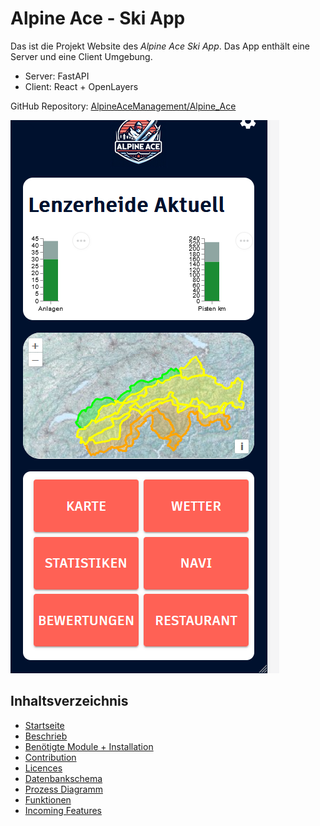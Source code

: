 # Alpine Ace - Ski App

Das ist die Projekt Website des *Alpine Ace Ski App*. Das App enthält eine Server und eine Client Umgebung.
- Server: FastAPI
- Client: React + OpenLayers

GitHub Repository: [AlpineAceManagement/Alpine_Ace](https://github.com/AlpineAceManagement/Alpine_Ace)

![Alpine Ace Startseite Screenshot](Startseite.png)

## Inhaltsverzeichnis
- [Startseite](./index)
- [Beschrieb](./beschrieb)
- [Benötigte Module + Installation](./installation)
- [Contribution](./contribution)
- [Licences](./licences)
- [Datenbankschema](./datenbankschema)
- [Prozess Diagramm](./prozess)
- [Funktionen](./funktionen)
- [Incoming Features](./features)